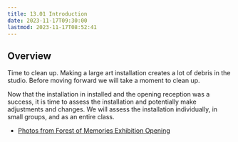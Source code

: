 ```yaml
---
title: 13.01 Introduction
date: 2023-11-17T09:30:00
lastmod: 2023-11-17T08:52:41
---
```


## Overview

Time to clean up. Making a large art installation creates a lot of debris in the studio. Before moving forward we will take a moment to clean up.

Now that the installation in installed and the opening reception was a success, it is time to assess the installation and potentially make adjustments and changes. We will assess the installation individually, in small groups, and as an entire class.

- [Photos from Forest of Memories Exhibition Opening](https://www.flickr.com/photos/cleinstituteart/albums/72177720312644415)
